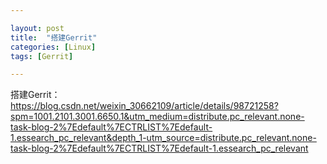 ```yaml
---  

layout: post 
title:  "搭建Gerrit" 
categories: [Linux] 
tags: [Gerrit]  

---
```


搭建Gerrit： ​<https://blog.csdn.net/weixin_30662109/article/details/98721258?spm=1001.2101.3001.6650.1&utm_medium=distribute.pc_relevant.none-task-blog-2%7Edefault%7ECTRLIST%7Edefault-1.essearch_pc_relevant&depth_1-utm_source=distribute.pc_relevant.none-task-blog-2%7Edefault%7ECTRLIST%7Edefault-1.essearch_pc_relevant​>
